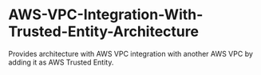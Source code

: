 # AWS-VPC-Integration-With-Trusted-Entity-Architecture
Provides architecture with AWS VPC integration with another AWS VPC by adding it as AWS Trusted Entity.

